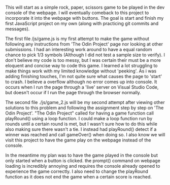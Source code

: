  This will start as a simple rock, paper, scissors game to be played in the dev console of the webpage. I will eventually comeback to this project to incorporate it into the webpage with buttons. The goal is start and finish my first JavaScript project on my own (along with practicing git commits and messages).

 The first file /js/game.js is my first attempt to make the game without following any instructions from 'The Odin Project' page nor looking at other submissions. I had an interesting work around to have a equal random chance to pick 1/3 symbols (Although I did not test a sample size to verify). I don't believe my code is too messy, but I was certain their must be a more eloquent and concise way to code this game. I learned a lot struggling to make things work with my limited knowledge without 'peeking'. As i was adding finishing touches, I'm not quite sure what causes the page to 'start' to crash. I believe a overflow although no error comes up into console. It occurs when I run the page through a 'live' server on Visual Studio Code, but doesn't occur if I run the page through the browser normally.

 The second file ./js/game_2.js will be my second attempt after viewing other solutions to this problem and following the assignment step by step on 'The Odin Project'.
 "The Odin Project" called for having a game function call playRound() using a loop function. I could make a loop function run by rounds until a certain round is met, but I wasn't sure how to do this while also making sure there wasn't a tie. I instead had playRound() detect if a winner was reached and call gameOver() when doing so.
 I also know we will visit this project to have the game play on the webpage instead of the console.

 In the meantime my plan was to have the game played in the console but only started when a button is clicked. the prompt() command on webpage loading is incredibly annoying and requires the console already opened to experience the game correctly. I also need to change the playRound function as it does not end the game when a certain score is reached.